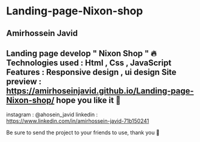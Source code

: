 # Landing-page-Nixon-shop
Amirhossein Javid
------------------
Landing page develop " Nixon Shop " 🔥  
Technologies used : Html , Css , JavaScript 
Features : Responsive design , ui design
Site preview : https://amirhoseinjavid.github.io/Landing-page-Nixon-shop/
hope you like it 🥰
------------------
instagram : @ahosein_javid
linkedin : https://www.linkedin.com/in/amirhossein-javid-71b150241

Be sure to send the project to your friends to use, thank you 🥰
